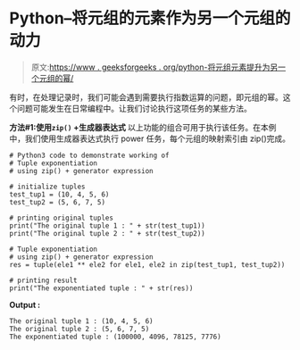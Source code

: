 # Python–将元组的元素作为另一个元组的动力

> 原文:[https://www . geeksforgeeks . org/python-将元组元素提升为另一个元组的幂/](https://www.geeksforgeeks.org/python-raise-elements-of-tuple-as-power-to-another-tuple/)

有时，在处理记录时，我们可能会遇到需要执行指数运算的问题，即元组的幂。这个问题可能发生在日常编程中。让我们讨论执行这项任务的某些方法。

**方法#1:使用`zip()` +生成器表达式**
以上功能的组合可用于执行该任务。在本例中，我们使用生成器表达式执行 power 任务，每个元组的映射索引由 zip()完成。

```
# Python3 code to demonstrate working of 
# Tuple exponentiation
# using zip() + generator expression 

# initialize tuples 
test_tup1 = (10, 4, 5, 6) 
test_tup2 = (5, 6, 7, 5) 

# printing original tuples 
print("The original tuple 1 : " + str(test_tup1)) 
print("The original tuple 2 : " + str(test_tup2)) 

# Tuple exponentiation 
# using zip() + generator expression 
res = tuple(ele1 ** ele2 for ele1, ele2 in zip(test_tup1, test_tup2)) 

# printing result 
print("The exponentiated tuple : " + str(res)) 
```

**Output :**

```
The original tuple 1 : (10, 4, 5, 6)
The original tuple 2 : (5, 6, 7, 5)
The exponentiated tuple : (100000, 4096, 78125, 7776)

```